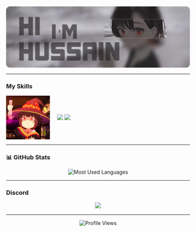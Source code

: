 ![Banner ](<./assets/Banner .png>)

---
### My Skills  
<div align="center">
  <div style="display: flex; align-items: center; gap: 20px;">
    
  <!-- صورة skills -->
  <img src="assets/ski.jpg" width="120" alt="Skills Icon" />

  <!-- الشارات -->
  <div>
    <p>
      <img src="https://img.shields.io/badge/HTML5-%23E34F26.svg?style=for-the-badge&logo=html5&logoColor=white" />
      <img src="https://img.shields.io/badge/CSS3-%231572B6.svg?style=for-the-badge&logo=css3&logoColor=white" />
    </p>
  </div>

  </div>
</div>

---

### 📊 GitHub Stats  
<div align="center">
  <img src="https://github-readme-stats.vercel.app/api/top-langs?username=Hussain96o&show_icons=true&locale=en&layout=compact&theme=tokyonight&hide_border=true" alt="Most Used Languages" />
</div>

---

### Discord  
<div align="center">
  <a href="https://discord.com/users/906845963086340126">
    <img src="https://lanyard.cnrad.dev/api/906845963086340126?showDisplayName=true&borderRadius=30px&bg=0F0F0F" />
  </a>
</div>

---

<p align="center">
  <img src="https://komarev.com/ghpvc/?username=Hussain96o&label=Profile+Views&color=8ae009&style=flat-square" alt="Profile Views" />
</p>